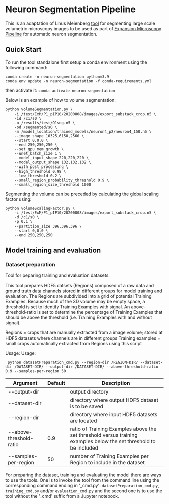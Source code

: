 # Neuron Segmentation Pipeline

This is an adaptation of Linus Meienberg [tool](https://github.com/randomstructures/ExLSM-Image-Segmentation) for segmenting large scale volumetric microscopy images to be used as part of [Expansion Microscopy Pipeline](https://github.com/JaneliaSciComp/expansion-microscopy-pipeline) for automatic neuron segmentation.


## Quick Start

To run the tool standalone first setup a conda environment using the following command:
```
conda create -n neuron-segmentation python=3.9
conda env update -n neuron-segmentation -f conda-requirements.yml
```
then activate it:
`
conda activate neuron-segmentation
`

Below is an example of how to volume segmentation:
```
python volumeSegmentation.py \
    -i /test/ExM/P1_pIP10/20200808/images/export_substack_crop.n5 \
    -id /c1/s0 \
    -o /results/test/Q1seg.n5 \
    -od /segmented/s0 \
    -m /model_location/trained_models/neuron4_p2/neuron4_150.h5 \
    --image_shape 10325,6150,2560 \
    --start 0,0,0 \
    --end 250,250,250 \
    --set_gpu_mem_growth \
    --unet_batch_size 1 \
    --model_input_shape 220,220,220 \
    --model_output_shape 132,132,132 \
    --with_post_processing \
    --high_threshold 0.98 \
    --low_threshold 0.2 \
    --small_region_probability_threshold 0.9 \
    --small_region_size_threshold 1000
```

Segmenting the volume can be preceded by calculating the global scaling factor using:
```
python volumeScalingFactor.py \
    -i /test/ExM/P1_pIP10/20200808/images/export_substack_crop.n5 \
    -d /c1/s0 \
    -p 0.1 \
    --partition_size 396,396,396 \
    --start 0,0,0 \
    --end 250,250,250
```

## Model training and evaluation

### Dataset preparation

Tool for peparing training and evaluation datasets. 

This tool prepares HDF5 datsets (Regions) composed of a raw data and ground truth data channels stored in different groups for model training and evaluation. The Regions are subdivided into a grid of potential Training Examples. Because much of the 3D volume may be empty space, a threshold is set to identify Training Examples with signal. An above-threshold-ratio is set to determine the percentage of Training Examples that should be above the threshold (i.e. Training Examples with and without signal).

Regions = crops that are manually extracted from a image volume; stored at HDF5 datasets where channels are in different groups
Training examples = small crops automatically extracted from Regions using this script

Usage: Usage: 

     python datasetPreparation_cmd.py --region-dir /REGION-DIR/ --dataset-dir /DATASET-DIR/ --output-dir /DATASET-DIR/ --above-threshold-ratio 0.9 --samples-per-region 50

| Argument   | Default | Description                                                                           |
|------------|---------|---------------------------------------------------------------------------------------|
| --output-dir |  | output directory |
| --dataset-dir |  | directory where output HDF5 dataset is to be saved |
| --region-dir |  | directory where input HDF5 datasets are located |
| --above-threshold-ratio | 0.9 | ratio of Training Examples above the set threshold versus training examples below the set threshold to be included |
| --samples-per-region | 50 | number of Training Examples per Region to include in the dataset |

For preparing the dataset, training and evaluating the model there are ways to use the tools. One is to invoke the tool from the command line using the corresponding command ending in '_cmd.py': `datasetPreparation_cmd.py`, `training_cmd.py` and/or `evaluation_cmd.py` and the second one is to use the tool without the '_cmd' suffix from a Jupyter notebook.
